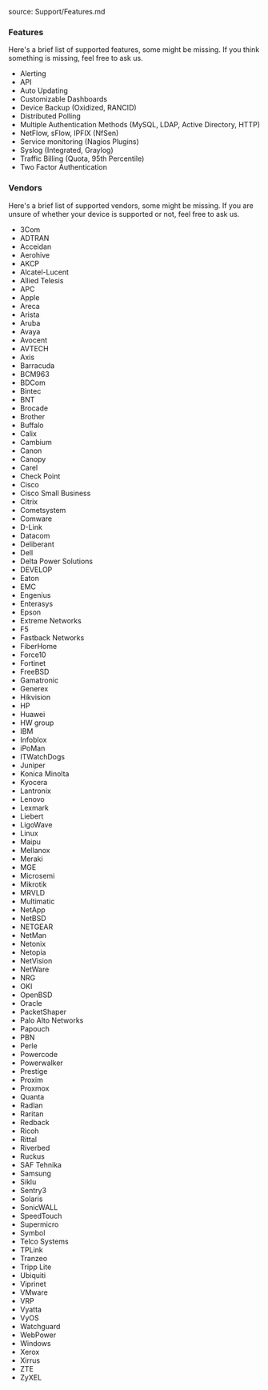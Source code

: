 source: Support/Features.md
### Features

Here's a brief list of supported features, some might be missing.
If you think something is missing, feel free to ask us.

* Alerting
* API
* Auto Updating
* Customizable Dashboards
* Device Backup (Oxidized, RANCID)
* Distributed Polling
* Multiple Authentication Methods (MySQL, LDAP, Active Directory, HTTP)
* NetFlow, sFlow, IPFIX (NfSen)
* Service monitoring (Nagios Plugins)
* Syslog (Integrated, Graylog)
* Traffic Billing (Quota, 95th Percentile)
* Two Factor Authentication

### Vendors
Here's a brief list of supported vendors, some might be missing.
If you are unsure of whether your device is supported or not, feel free to ask us.

* 3Com
* ADTRAN
* Acceidan
* Aerohive
* AKCP
* Alcatel-Lucent
* Allied Telesis
* APC
* Apple
* Areca
* Arista
* Aruba
* Avaya
* Avocent
* AVTECH
* Axis
* Barracuda
* BCM963
* BDCom
* Bintec
* BNT
* Brocade
* Brother
* Buffalo
* Calix
* Cambium
* Canon
* Canopy
* Carel
* Check Point
* Cisco
* Cisco Small Business
* Citrix
* Cometsystem
* Comware
* D-Link
* Datacom
* Deliberant
* Dell
* Delta Power Solutions
* DEVELOP
* Eaton
* EMC
* Engenius
* Enterasys
* Epson
* Extreme Networks
* F5
* Fastback Networks
* FiberHome
* Force10
* Fortinet
* FreeBSD
* Gamatronic
* Generex
* Hikvision
* HP
* Huawei
* HW group
* IBM
* Infoblox
* iPoMan
* ITWatchDogs
* Juniper
* Konica Minolta
* Kyocera
* Lantronix
* Lenovo
* Lexmark
* Liebert
* LigoWave
* Linux
* Maipu
* Mellanox
* Meraki
* MGE
* Microsemi
* Mikrotik
* MRVLD
* Multimatic
* NetApp
* NetBSD
* NETGEAR
* NetMan
* Netonix
* Netopia
* NetVision
* NetWare
* NRG
* OKI
* OpenBSD
* Oracle
* PacketShaper
* Palo Alto Networks
* Papouch
* PBN
* Perle
* Powercode
* Powerwalker
* Prestige
* Proxim
* Proxmox
* Quanta
* Radlan
* Raritan
* Redback
* Ricoh
* Rittal
* Riverbed
* Ruckus
* SAF Tehnika
* Samsung
* Siklu
* Sentry3
* Solaris
* SonicWALL
* SpeedTouch
* Supermicro
* Symbol
* Telco Systems
* TPLink
* Tranzeo
* Tripp Lite
* Ubiquiti
* Viprinet
* VMware
* VRP
* Vyatta
* VyOS
* Watchguard
* WebPower
* Windows
* Xerox
* Xirrus
* ZTE
* ZyXEL
